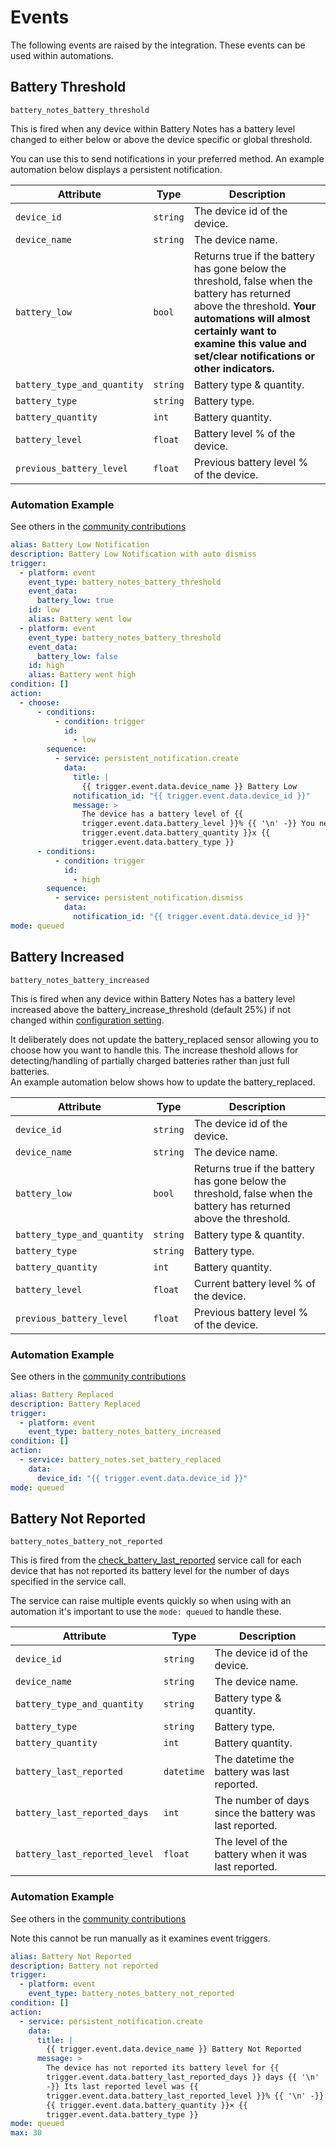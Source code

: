 # Events

The following events are raised by the integration. These events can be used within automations.

## Battery Threshold
`battery_notes_battery_threshold`

This is fired when any device within Battery Notes has a battery level changed to either below or above the device specific or global threshold.

You can use this to send notifications in your preferred method.  An example automation below displays a persistent notification.  

| Attribute | Type | Description |
|-----------|------|-------------|
| `device_id` | `string` | The device id of the device. |
| `device_name` | `string` | The device name. |
| `battery_low` | `bool` | Returns true if the battery has gone below the threshold, false when the battery has returned above the threshold. **Your automations will almost certainly want to examine this value and set/clear notifications or other indicators.** |
| `battery_type_and_quantity` | `string` | Battery type & quantity. |
| `battery_type` | `string` | Battery type. |
| `battery_quantity` | `int` | Battery quantity. |
| `battery_level` | `float` | Battery level % of the device. |
| `previous_battery_level` | `float` | Previous battery level % of the device. |

### Automation Example

See others in the [community contributions](./community.md)

```yaml
alias: Battery Low Notification
description: Battery Low Notification with auto dismiss
trigger:
  - platform: event
    event_type: battery_notes_battery_threshold
    event_data:
      battery_low: true
    id: low
    alias: Battery went low
  - platform: event
    event_type: battery_notes_battery_threshold
    event_data:
      battery_low: false
    id: high
    alias: Battery went high
condition: []
action:
  - choose:
      - conditions:
          - condition: trigger
            id:
              - low
        sequence:
          - service: persistent_notification.create
            data:
              title: |
                {{ trigger.event.data.device_name }} Battery Low
              notification_id: "{{ trigger.event.data.device_id }}"
              message: >
                The device has a battery level of {{
                trigger.event.data.battery_level }}% {{ '\n' -}} You need {{
                trigger.event.data.battery_quantity }}x {{
                trigger.event.data.battery_type }}
      - conditions:
          - condition: trigger
            id:
              - high
        sequence:
          - service: persistent_notification.dismiss
            data:
              notification_id: "{{ trigger.event.data.device_id }}"
mode: queued
```

## Battery Increased
`battery_notes_battery_increased`

This is fired when any device within Battery Notes has a battery level increased above the battery_increase_threshold (default 25%) if not changed within [configuration setting](./configuration.md).

It deliberately does not update the battery_replaced sensor allowing you to choose how you want to handle this.  The increase theshold allows for detecting/handling of partially charged batteries rather than just full batteries.  
An example automation below shows how to update the battery_replaced.

| Attribute | Type | Description |
|-----------|------|-------------|
| `device_id` | `string` | The device id of the device. |
| `device_name` | `string` | The device name. |
| `battery_low` | `bool` | Returns true if the battery has gone below the threshold, false when the battery has returned above the threshold. |
| `battery_type_and_quantity` | `string` | Battery type & quantity. |
| `battery_type` | `string` | Battery type. |
| `battery_quantity` | `int` | Battery quantity. |
| `battery_level` | `float` | Current battery level % of the device. |
| `previous_battery_level` | `float` | Previous battery level % of the device. |

### Automation Example

See others in the [community contributions](./community.md)

```yaml
alias: Battery Replaced
description: Battery Replaced
trigger:
  - platform: event
    event_type: battery_notes_battery_increased
condition: []
action:
  - service: battery_notes.set_battery_replaced
    data:
      device_id: "{{ trigger.event.data.device_id }}"
mode: queued
```

## Battery Not Reported
`battery_notes_battery_not_reported`

This is fired from the [check_battery_last_reported](./services/check_battery_last_reported) service call for each device that has not reported its battery level for the number of days specified in the service call.

The service can raise multiple events quickly so when using with an automation it's important to use the `mode: queued` to handle these.

| Attribute | Type | Description |
|-----------|------|-------------|
| `device_id` | `string` | The device id of the device. |
| `device_name` | `string` | The device name. |
| `battery_type_and_quantity` | `string` | Battery type & quantity. |
| `battery_type` | `string` | Battery type. |
| `battery_quantity` | `int` | Battery quantity. |
| `battery_last_reported` | `datetime` | The datetime the battery was last reported. |
| `battery_last_reported_days` | `int` | The number of days since the battery was last reported. |
| `battery_last_reported_level` | `float` | The level of the battery when it was last reported. |

### Automation Example

See others in the [community contributions](./community.md)

Note this cannot be run manually as it examines event triggers.

```yaml
alias: Battery Not Reported
description: Battery not reported
trigger:
  - platform: event
    event_type: battery_notes_battery_not_reported
condition: []
action:
  - service: persistent_notification.create
    data:
      title: |
        {{ trigger.event.data.device_name }} Battery Not Reported
      message: >
        The device has not reported its battery level for {{
        trigger.event.data.battery_last_reported_days }} days {{ '\n'
        -}} Its last reported level was {{
        trigger.event.data.battery_last_reported_level }}% {{ '\n' -}} You need
        {{ trigger.event.data.battery_quantity }}× {{
        trigger.event.data.battery_type }}
mode: queued
max: 30
```